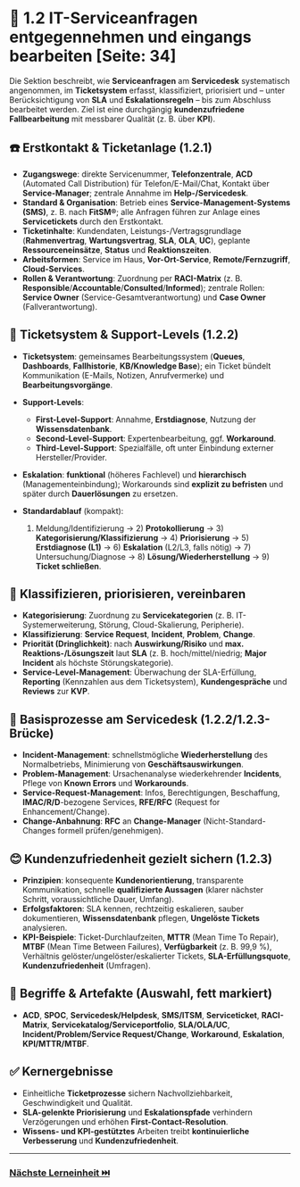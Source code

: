 # 🧩 1.2 IT-Serviceanfragen entgegennehmen und eingangs bearbeiten [Seite: 34]

Die Sektion beschreibt, wie **Serviceanfragen** am **Servicedesk** systematisch angenommen, im **Ticketsystem** erfasst, klassifiziert, priorisiert und – unter Berücksichtigung von **SLA** und **Eskalationsregeln** – bis zum Abschluss bearbeitet werden. Ziel ist eine durchgängig **kundenzufriedene Fallbearbeitung** mit messbarer Qualität (z. B. über **KPI**). 

## ☎️ Erstkontakt & Ticketanlage (1.2.1)

* **Zugangswege**: direkte Servicenummer, **Telefonzentrale**, **ACD** (Automated Call Distribution) für Telefon/E-Mail/Chat, Kontakt über **Service-Manager**; zentrale Annahme im **Help-/Servicedesk**.
* **Standard & Organisation**: Betrieb eines **Service-Management-Systems (SMS)**, z. B. nach **FitSM®**; alle Anfragen führen zur Anlage eines **Servicetickets** durch den Erstkontakt.
* **Ticketinhalte**: Kundendaten, Leistungs-/Vertragsgrundlage (**Rahmenvertrag**, **Wartungsvertrag**, **SLA**, **OLA**, **UC**), geplante **Ressourceneinsätze**, **Status** und **Reaktionszeiten**.
* **Arbeitsformen**: Service im Haus, **Vor-Ort-Service**, **Remote/Fernzugriff**, **Cloud-Services**.
* **Rollen & Verantwortung**: Zuordnung per **RACI-Matrix** (z. B. **Responsible**/**Accountable**/**Consulted**/**Informed**); zentrale Rollen: **Service Owner** (Service-Gesamtverantwortung) und **Case Owner** (Fallverantwortung). 

## 🧾 Ticketsystem & Support-Levels (1.2.2)

* **Ticketsystem**: gemeinsames Bearbeitungssystem (**Queues**, **Dashboards**, **Fallhistorie**, **KB/Knowledge Base**); ein Ticket bündelt Kommunikation (E-Mails, Notizen, Anrufvermerke) und **Bearbeitungsvorgänge**.
* **Support-Levels**:

  * **First-Level-Support**: Annahme, **Erstdiagnose**, Nutzung der **Wissensdatenbank**.
  * **Second-Level-Support**: Expertenbearbeitung, ggf. **Workaround**.
  * **Third-Level-Support**: Spezialfälle, oft unter Einbindung externer Hersteller/Provider.
* **Eskalation**: **funktional** (höheres Fachlevel) und **hierarchisch** (Managementeinbindung); Workarounds sind **explizit zu befristen** und später durch **Dauerlösungen** zu ersetzen.
* **Standardablauf** (kompakt):

  1. Meldung/Identifizierung → 2) **Protokollierung** → 3) **Kategorisierung/Klassifizierung** → 4) **Priorisierung** → 5) **Erstdiagnose (L1)** → 6) **Eskalation** (L2/L3, falls nötig) → 7) Untersuchung/Diagnose → 8) **Lösung/Wiederherstellung** → 9) **Ticket schließen**. 

## 🚦 Klassifizieren, priorisieren, vereinbaren

* **Kategorisierung**: Zuordnung zu **Servicekategorien** (z. B. IT-Systemerweiterung, Störung, Cloud-Skalierung, Peripherie).
* **Klassifizierung**: **Service Request**, **Incident**, **Problem**, **Change**.
* **Priorität (Dringlichkeit)**: nach **Auswirkung/Risiko** und **max. Reaktions-/Lösungszeit** laut **SLA** (z. B. hoch/mittel/niedrig; **Major Incident** als höchste Störungskategorie).
* **Service-Level-Management**: Überwachung der SLA-Erfüllung, **Reporting** (Kennzahlen aus dem Ticketsystem), **Kundengespräche** und **Reviews** zur **KVP**. 

## 🔁 Basisprozesse am Servicedesk (1.2.2/1.2.3-Brücke)

* **Incident-Management**: schnellstmögliche **Wiederherstellung** des Normalbetriebs, Minimierung von **Geschäftsauswirkungen**.
* **Problem-Management**: Ursachenanalyse wiederkehrender **Incidents**, Pflege von **Known Errors** und **Workarounds**.
* **Service-Request-Management**: Infos, Berechtigungen, Beschaffung, **IMAC/R/D**-bezogene Services, **RFE/RFC** (Request for Enhancement/Change).
* **Change-Anbahnung**: **RFC** an **Change-Manager** (Nicht-Standard-Changes formell prüfen/genehmigen). 

## 😊 Kundenzufriedenheit gezielt sichern (1.2.3)

* **Prinzipien**: konsequente **Kundenorientierung**, transparente Kommunikation, schnelle **qualifizierte Aussagen** (klarer nächster Schritt, voraussichtliche Dauer, Umfang).
* **Erfolgsfaktoren**: SLA kennen, rechtzeitig eskalieren, sauber dokumentieren, **Wissensdatenbank** pflegen, **Ungelöste Tickets** analysieren.
* **KPI-Beispiele**: Ticket-Durchlaufzeiten, **MTTR** (Mean Time To Repair), **MTBF** (Mean Time Between Failures), **Verfügbarkeit** (z. B. 99,9 %), Verhältnis gelöster/ungelöster/eskalierter Tickets, **SLA-Erfüllungsquote**, **Kundenzufriedenheit** (Umfragen). 

## 🧰 Begriffe & Artefakte (Auswahl, fett markiert)

* **ACD**, **SPOC**, **Servicedesk/Helpdesk**, **SMS/ITSM**, **Serviceticket**, **RACI-Matrix**, **Servicekatalog/Serviceportfolio**, **SLA/OLA/UC**, **Incident/Problem/Service Request/Change**, **Workaround**, **Eskalation**, **KPI/MTTR/MTBF**. 

## ✅ Kernergebnisse

* Einheitliche **Ticketprozesse** sichern Nachvollziehbarkeit, Geschwindigkeit und Qualität.
* **SLA-gelenkte Priorisierung** und **Eskalationspfade** verhindern Verzögerungen und erhöhen **First-Contact-Resolution**.
* **Wissens- und KPI-gestütztes** Arbeiten treibt **kontinuierliche Verbesserung** und **Kundenzufriedenheit**. 

---
### [Nächste Lerneinheit ⏭️](./1.2.1_Den_Prozess_der_Bearbeitung_von_Serviceanfragen_beschreiben.md)